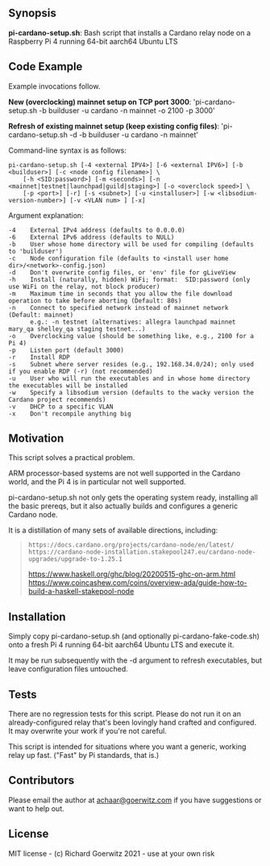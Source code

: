 ## Synopsis

**pi-cardano-setup.sh**:  Bash script that installs a Cardano relay node on a Raspberry Pi 4 running 64-bit aarch64 Ubuntu LTS

## Code Example

Example invocations follow.

**New (overclocking) mainnet setup on TCP port 3000**:   'pi-cardano-setup.sh -b builduser -u cardano -n mainnet -o 2100 -p 3000' 

**Refresh of existing mainnet setup (keep existing config files)**:  'pi-cardano-setup.sh -d -b builduser -u cardano -n mainnet'

Command-line syntax is as follows:

```
pi-cardano-setup.sh [-4 <external IPV4>] [-6 <external IPV6>] [-b <builduser>] [-c <node config filename>] \
    [-h <SID:password>] [-m <seconds>] [-n <mainnet|testnet|launchpad|guild|staging>] [-o <overclock speed>] \
    [-p <port>] [-r] [-s <subnet>] [-u <installuser>] [-w <libsodium-version-number>] [-v <VLAN num> ] [-x]
```

Argument explanation:

```
-4    External IPv4 address (defaults to 0.0.0.0)
-6    External IPv6 address (defaults to NULL)
-b    User whose home directory will be used for compiling (defaults to 'builduser')
-c    Node configuration file (defaults to <install user home dir>/<network>-config.json)
-d    Don't overwrite config files, or 'env' file for gLiveView
-h    Install (naturally, hidden) WiFi; format:  SID:password (only use WiFi on the relay, not block producer)
-m    Maximum time in seconds that you allow the file download operation to take before aborting (Default: 80s)
-n    Connect to specified network instead of mainnet network (Default: mainnet)
      e.g.: -n testnet (alternatives: allegra launchpad mainnet mary_qa shelley_qa staging testnet...)
-o    Overclocking value (should be something like, e.g., 2100 for a Pi 4)
-p    Listen port (default 3000)
-r    Install RDP
-s    Subnet where server resides (e.g., 192.168.34.0/24); only used if you enable RDP (-r) (not recommended)
-u    User who will run the executables and in whose home directory the executables will be installed
-w    Specify a libsodium version (defaults to the wacky version the Cardano project recommends)
-v    DHCP to a specific VLAN
-x    Don't recompile anything big
```

## Motivation

This script solves a practical problem.

ARM processor-based systems are not well supported in the Cardano world, and the Pi 4 is in particular not well supported.

pi-cardano-setup.sh not only gets the operating system ready, installing all the basic prereqs, but it also actually builds and configures a generic Cardano node.

It is a distillation of many sets of available directions, including:

>     https://docs.cardano.org/projects/cardano-node/en/latest/
>     https://cardano-node-installation.stakepool247.eu/cardano-node-upgrades/upgrade-to-1.25.1
>	https://www.haskell.org/ghc/blog/20200515-ghc-on-arm.html
>	https://www.coincashew.com/coins/overview-ada/guide-how-to-build-a-haskell-stakepool-node

## Installation

Simply copy pi-cardano-setup.sh (and optionally pi-cardano-fake-code.sh) onto a fresh Pi 4 running 64-bit aarch64 Ubuntu LTS and execute it.

It may be run subsequently with the -d argument to refresh executables, but leave configuration files untouched.

## Tests

There are no regression tests for this script.  Please do not run it on an already-configured relay that's been lovingly hand crafted and configured.  It may overwrite your work if you're not careful.

This script is intended for situations where you want a generic, working relay up fast.  ("Fast" by Pi standards, that is.)

## Contributors

Please email the author at achaar@goerwitz.com if you have suggestions or want to help out.

## License

MIT license - (c) Richard Goerwitz 2021 - use at your own risk

